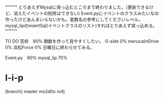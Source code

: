 """"""
とりあえずMysqlに突っ込むところまで終わりました。（更新できるけど、消えたイベントの削除はできない)
Event.pyにイベントのクラスみたいなの作ったけどあんまいらないかも。変数名の参考にしてくださいレベル。
mysql_lipのinsertSql(イベントクラスのリスト)すればとりあえず突っ込める。
""""""

TO DO
窓枠　90%
    関数を作って見やすくしたい。
G-side 0%
merucalinDrive 0%
浜松Force 0%
    日曜日に終わらせてみる。

Event.py　90%
mysql_lip 70%    

# l-i-p

[branch]
master
ms2d0o
nofj
